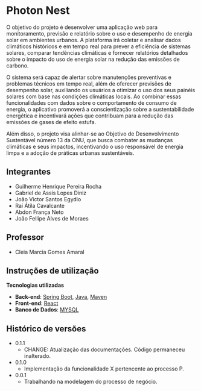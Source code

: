 # Photon Nest

O objetivo do projeto é desenvolver uma aplicação web para monitoramento, previsão e relatório sobre o uso e desempenho de energia solar em ambientes urbanos. A plataforma irá coletar e analisar dados climáticos históricos e em tempo real para prever a eficiência de sistemas solares, comparar tendências climáticas e fornecer relatórios detalhados sobre o impacto do uso de energia solar na redução das emissões de carbono.

O sistema será capaz de alertar sobre manutenções preventivas e problemas técnicos em tempo real, além de oferecer previsões de desempenho solar, auxiliando os usuários a otimizar o uso dos seus painéis solares com base nas condições climáticas locais. Ao combinar essas funcionalidades com dados sobre o comportamento de consumo de energia, o aplicativo promoverá a conscientização sobre a sustentabilidade energética e incentivará ações que contribuam para a redução das emissões de gases de efeito estufa.

Além disso, o projeto visa alinhar-se ao Objetivo de Desenvolvimento Sustentável número 13 da ONU, que busca combater as mudanças climáticas e seus impactos, incentivando o uso responsável de energia limpa e a adoção de práticas urbanas sustentáveis.

## Integrantes

* Guilherme Henrique Pereira Rocha
* Gabriel de Assis Lopes Diniz
* João Victor Santos Egydio
* Raí Átila Cavalcante
* Abdon França Neto
* João Fellipe Alves de Moraes

## Professor

* Cleia Marcia Gomes Amaral

## Instruções de utilização

**Tecnologias utilizadas**
- **Back-end**: [Spring Boot](https://spring.io/projects/spring-boot), [Java](https://www.oracle.com/br/java/technologies/downloads/#java17), [Maven](https://maven.apache.org/download.cgi)
- **Front-end**: [React](https://react.dev/)
- **Banco de Dados**: [MYSQL](https://dev.mysql.com/downloads/mysql)

## Histórico de versões

* 0.1.1
    * CHANGE: Atualização das documentações. Código permaneceu inalterado.
* 0.1.0
    * Implementação da funcionalidade X pertencente ao processo P.
* 0.0.1
    * Trabalhando na modelagem do processo de negócio.

